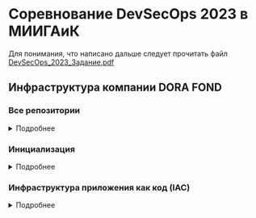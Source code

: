 # Соревнование DevSecOps 2023 в МИИГАиК

Для понимания, что написано дальше следует прочитать файл [DevSecOps_2023_Задание.pdf](./DevSecOps_2023_tasks.pdf)

## Инфраструктура компании DORA FOND

### Все репозитории

<details><summary>Подробнее</summary>

[flask_app](https://github.com/TheMaxMur/devsecops23-miigaik-flask_app) -- наше приложение

[iac](https://github.com/TheMaxMur/devsecops23-miigaik-iac) -- наше описание инфраструктуры приложения

[boys_leak_repo](https://github.com/TheMaxMur/devsecops-23-miigaik-boys_leak_repo) -- слитый репозиторий команды Boys

</details>

### Инициализация

<details><summary>Подробнее</summary>

Инфраструктура компании DORA FOND состоит из 4 серверов. Для их создания в облаке Timeweb Cloud использовалась утилита Terraform, которая автоматически создала все 4 сервера, и добавила ssh ключи администраторов для доступа к ним. В папке **terraform** в файле **main.tf** есть более подробное описание.

Чтобы запустить исполнение Terraform манифеста нужно ввести всего одну команду (её исполнение занимает около 20 секунд, создание серверов около минуты):

```bash
$ terraform apply
```

Технические хар-ки серверов:

<details><summary><b>Gitlab</b></summary>

|cpu|ram|disk|
|:---|:---|:---|
|4 cores|6 Gb|50 Gb|

</details>

<details><summary><b>Gitlab runner</b></summary>

|cpu|ram|disk|
|:---|:---|:---|
|2 cores|4 Gb|30 Gb|

</details>

<details><summary><b>Stage</b></summary>

|cpu|ram|disk|
|:---|:---|:---|
|2 cores|4 Gb|30 Gb|

</details>

<details><summary><b>Production</b></summary>

|cpu|ram|disk|
|:---|:---|:---|
|2 cores|4 Gb|30 Gb|

</details>

</br>

Ниже схематично изображена инфраструктура:

![infra](images/dora.png)

</br>

Далее, была проведена первичная настройка, и установка дополнительного ПО с помощью **Ansible**.

Был описан Playbook, и подготовлены конфигурационные файлы для установки и настройки ПО, а именно:

1. Установка **Docker** и **Docker Compose** на всех серверах;
2. **Создание** новых **пользователей** на всех серверах;
3. **Добавление ssh ключей** для новых пользователей;
4. **Копирование файлов gitlab** для его разворачивания на сервере одноименном сервере;
5. **Копирование гит репозитория** defectdojo для его разворачивания на сервере Gitlab;
6. **Копирование файлов HashiCorp Vault** для его разорачивания на сервере Gitlab;
7. **Копирование файлов Nginx** для его разворачивания на сервере Gitlab;
8. **Копирование файлов dockerhub mirror** для его разворачивания на сервере Gitlab;
9. **Получение ssl сертификатов** с помощью Let's Encrypt Certbot;
10. Разворачивание **Nginx**;
11. Разворачивание **GitLab**;
12. Разворачивание **DefectDojo**;
13. Разворачивание **HashiCorp Vault**;
14. Разворачивание **DockerHub proxy mirror**;
15. Скачивание и установка пакета **gitlab-runner** на одноименном сервере;
16. Создание файла **daemon.json** из шаблона, для скачивания докер образов из зеркала DockerHub на сервере Gitlab Runner;
17. **Конфигурирование ssh** на всех серверах.

Исполнение данного плейбука занимает около **16 минут**, после чего инфраструктура будет готова к работе.

Чтобы запустить плейбук, нужно заполнить файл **inventory_init.ini**, а так же добавить доменные A записи к соответствующим серверам, после чего исполнить команду:

```bash
$ ansible-playbook -i inventory/inventory_init.ini configure_servers.yaml
```

После его исполнения следует проверить подключения к серверам с помощью следующей команды (перед её выполнение следует заполнить файл **inventory.ini**, *по аналогии с inventory_init.ini*):

```bash
$ ansible all -i inventory/inventory.ini -m ping -v 
```

Если все сервера ответили, то инфраструктура готова, и можно приступать к выстраиванию процессов **DevSecOps**.


</details>

### Инфраструктура приложения как код (IAC)

<details><summary>Подробнее</summary>

Для автоматической доставки приложения на сервера было подготовлено:
1. Репозиторий с исходным кодом приложения (**flask_app**);
2. Репозиторий IAC, с описанием инфраструктуры приложения как кода, а так же Ansible Roles, по её разворачиванию (**iac**);
3. В каждом из этих этих репозиториев был настроен процесс CI/CD, с помощью которого автоматически:
    1. Проводится сканирование исходного кода на уязвимости, и загрузка результатов сканирования в DefectDojo;
    2. Сборка docker образа приложения;
    3. Сканирование докер образа на уязвимости, и загрузка результатом сканирования в DefectDojo;
    4. Тестирование работоспобности приложения;
    5. Деплой приложения на один из контуров (если изменения были в ветке develop, то на Stage, если в мастер, то на Production)


На схеме ниже можно более наглядно увидеть данный процесс:

![ci-cd](images/gitlab-ci.png)


Теперь более подробно про содержание репозиториев iac и flask_app, начнем с последнего:

В репозитори **flask_app** содержится:
1. **Исходный код** приложения;
2. **Dockerfile** с инструкциями по сборке докер образа из исходного кода;
3. Файл **.gitlab-ci.yml**, в котором описан процесс CI/CD.


В репозитории **iac** содержится следующее:
1. Файл **docker-compose.yaml**, с описанием архитектуры приложения;
2. **Dockerfile**, в котором описаны инструкции по сборке openreasty;
3. Ansible Role **deploy_project** -- роль, в которой описано, как правильно развернуть новую версию приложения на соответстувющем контуре;
4. **Шаблоны конфигурационных файлов** Openreasty, и **шаблон скрипта**, для получения ssl сертификатов Let's Encrypt
5. Файл **.gitlab-ci.yml**, в котором описан процесс CI/CD.

Давайте более подробно про Ansible Role **deploy_project**:
1. Она копирует файлы docker-compose.yaml и создает файл из шаблона init-letsencrypt.sh;
2. Получает Vault token из параметров role_id и secret_id;
3. Делает запрос в Vault по токену, и получает секреты для базы данных postgresql;
4. Пуллит новые докер образы из частного docker registry, и создает новые контейнеры на их основе.


Переменные для этой роли задаются в папке inventory, и далее в соответствующей контуру папке [stage|prod]. В ней будет файл inventory, и папка group_vars, в файле описаны хосты, с которыми надо взаимодейстовать, а в папке содержаться yaml файлы, в которых заданы переменные.

</details>

